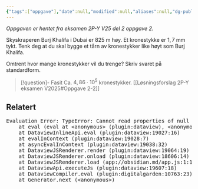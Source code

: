 ```yaml
---
{"tags":["oppgave"],"date":null,"modified":null,"aliases":null,"dg-publish":true,"temaer":null,"fag":["2p-y"],"eksamen":"v25","del":2,"oppgave":2,"title":null,"source":null,"todo":null,"permalink":"/burj-khalifa-standardform/","dgPassFrontmatter":true}
---
```



<p><span><em>Oppgaven er hentet fra eksamen 2P-Y V25 del 2 oppgave 2.</em></span></p>


Skyskraperen Burj Khalifa i Dubai er $825\text{ m}$ høy. Et kronestykke er $1{,}7\text{ mm}$ tykt. Tenk deg at du skal bygge et tårn av kronestykker like høyt som Burj Khalifa.

Omtrent hvor mange kronestykker vil du trenge? Skriv svaret på standardform.

> [!question]- Fasit
> Ca. $4{,}86\cdot10^5$ kronestykker.
> \[\[Løsningsforslag 2P-Y eksamen V2025#Oppgave 2-2]]

## Relatert
<pre class="dataview dataview-error">Evaluation Error: TypeError: Cannot read properties of null (reading 'forEach')
    at eval (eval at &lt;anonymous&gt; (plugin:dataview), &lt;anonymous&gt;:60:10)
    at DataviewInlineApi.eval (plugin:dataview:19027:16)
    at evalInContext (plugin:dataview:19028:7)
    at asyncEvalInContext (plugin:dataview:19038:32)
    at DataviewJSRenderer.render (plugin:dataview:19064:19)
    at DataviewJSRenderer.onload (plugin:dataview:18606:14)
    at DataviewJSRenderer.load (app://obsidian.md/app.js:1:1182416)
    at DataviewApi.executeJs (plugin:dataview:19607:18)
    at DataviewCompiler.eval (plugin:digitalgarden:10763:23)
    at Generator.next (&lt;anonymous&gt;)</pre>

